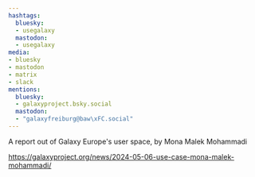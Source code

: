 ```yaml
---
hashtags:
  bluesky:
  - usegalaxy
  mastodon:
  - usegalaxy
media:
- bluesky
- mastodon
- matrix
- slack
mentions:
  bluesky:
  - galaxyproject.bsky.social
  mastodon:
  - "galaxyfreiburg@baw\xFC.social"
---
```

A report out of Galaxy Europe's user space, by Mona Malek Mohammadi

https://galaxyproject.org/news/2024-05-06-use-case-mona-malek-mohammadi/